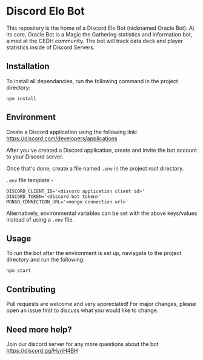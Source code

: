 # Discord Elo Bot

This repository is the home of a Discord Elo Bot (nicknamed Oracle Bot). At its core, Oracle Bot is a Magic the Gathering statistics and information bot, aimed at the CEDH community. The bot will track data deck and player statistics inside of Discord Servers. 

## Installation
To install all dependancies, run the following command in the project directory:

```
npm install
```

## Environment

Create a Discord application using the following link:
https://discord.com/developers/applications

After you've created a Discord application, create and invite the bot account to your Discord server.

Once that's done, create a file named `.env` in the project root directory.

`.env` file template - 
```
DISCORD_CLIENT_ID='<discord application client id>'
DISCORD_TOKEN='<discord bot token>'
MONGO_CONNECTION_URL='<mongo connection url>'
```

Alternatively, environmental variables can be set with the above keys/values instead of using a `.env` file.

## Usage

To run the bot after the environment is set up, naviagate to the project directory and run the following:

```
npm start
```

## Contributing
Pull requests are welcome and very appreciated! For major changes, please open an issue first to discuss what you would like to change.


## Need more help?
Join our discord server for any more questions about the bot
https://discord.gg/HynH4BH
